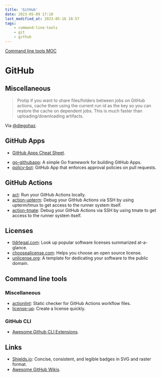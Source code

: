 ```yaml
---
title: 'GitHub'
date: 2023-05-09 17:10
last_modified_at: 2023-05-16 18:57
tags:
    - command-line-tools
    - git
    - github
---
```


[Command line tools MOC](Command%20line%20tools%20MOC.md)

# GitHub

## Miscellaneous

> Protip if you want to share files/folders between jobs on GitHub actions, cache them using the current run id as the key so you can restore the cache on dependent jobs. This is much faster than uploading/downloading artifacts.

Via [@diegohaz](https://twitter.com/diegohaz/status/1511433132930707457).

## GitHub Apps

-   [GitHub Apps Cheat Sheet](https://github.com/github-developer/github-apps-cheat-sheet).

*   [go-githubapp](https://github.com/palantir/go-githubapp): A simple Go framework for building GitHub Apps.
*   [policy-bot](https://github.com/palantir/policy-bot): GitHub App that enforces approval policies on pull requests.

## GitHub Actions

-   [act](https://github.com/nektos/act): Run your GitHub Actions locally.
-   [action-upterm](https://github.com/lhotari/action-upterm): Debug your GitHub Actions via SSH by using upterm/tmux to get access to the runner system itself.
-   [action-tmate](https://github.com/mxschmitt/action-tmate): Debug your GitHub Actions via SSH by using tmate to get access to the runner system itself.

## Licenses

-   [tldrlegal.com](https://www.tldrlegal.com/): Look up popular software licenses summarized at-a-glance.
-   [choosealicense.com](https://choosealicense.com/): Helps you choose an open source license.
-   [unlicense.org](https://unlicense.org/): A template for dedicating your software to the public domain.

## Command line tools

### Miscellaneous

-   [actionlint](https://github.com/rhysd/actionlint): Static checker for GitHub Actions workflow files.
-   [license-up](https://github.com/nikitavoloboev/license-up): Create a license quickly.

### GitHub CLI

-   [Awesome Github CLI Extensions](https://github.com/kodepandai/awesome-gh-cli-extensions).

## Links

-   [Shields.io](https://shields.io/): Concise, consistent, and legible badges in SVG and raster format.
-   [Awesome GitHub Wikis](https://github.com/MyHoneyBadger/awesome-github-wiki).
